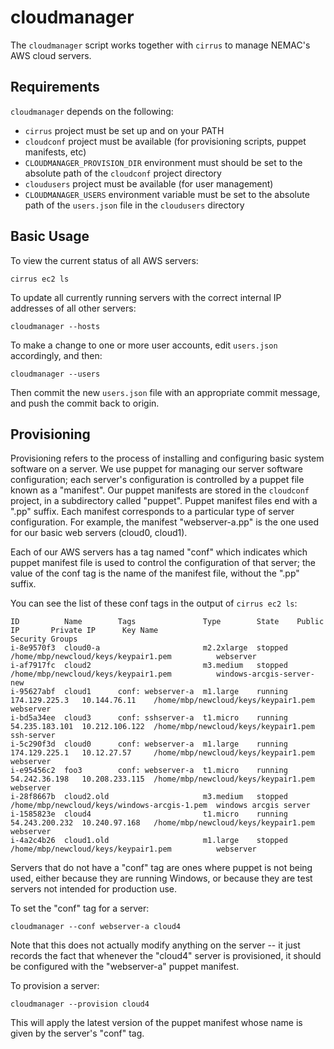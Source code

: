 cloudmanager
============

The `cloudmanager` script works together with `cirrus` to manage NEMAC's AWS cloud servers.

Requirements
------------

`cloudmanager` depends on the following:

* `cirrus` project must be set up and on your PATH
* `cloudconf` project must be available (for provisioning scripts, puppet manifests, etc)
* `CLOUDMANAGER_PROVISION_DIR` environment must should be set to the absolute path of
  the `cloudconf` project directory
* `cloudusers` project must be available (for user management)
* `CLOUDMANAGER_USERS` environment variable must be set to the absolute path of
  the `users.json` file in the `cloudusers` directory
  
Basic Usage
-----------

To view the current status of all AWS servers:

    cirrus ec2 ls

To update all currently running servers with the correct internal IP addresses of all
other servers:

    cloudmanager --hosts
    
To make a change to one or more user accounts, edit `users.json` accordingly, and then:

    cloudmanager --users
    
Then commit the new `users.json` file with an appropriate commit message, and push the
commit back to origin.

Provisioning
------------

Provisioning refers to the process of installing and configuring basic system software
on a server.  We use puppet for managing our server software configuration; each server's
configuration is controlled by a puppet file known as a "manifest".  Our puppet manifests
are stored in the `cloudconf` project, in a subdirectory called "puppet".  Puppet manifest
files end with a ".pp" suffix.  Each manifest corresponds to a particular type of server
configuration.  For example, the manifest "webserver-a.pp" is the one used for our basic
web servers (cloud0, cloud1).

Each of our AWS servers has a tag named "conf" which indicates which puppet manifest file
is used to control the configuration of that server; the value of the conf tag is the name
of the manifest file, without the ".pp" suffix.

You can see the list of these conf tags in the output of `cirrus ec2 ls`:

    ID          Name        Tags               Type        State    Public IP       Private IP      Key Name                                      Security Groups           
    i-8e9570f3  cloud0-a                       m2.2xlarge  stopped                                  /home/mbp/newcloud/keys/keypair1.pem          webserver                 
    i-af7917fc  cloud2                         m3.medium   stopped                                  /home/mbp/newcloud/keys/keypair1.pem          windows-arcgis-server-new 
    i-95627abf  cloud1      conf: webserver-a  m1.large    running  174.129.225.3   10.144.76.11    /home/mbp/newcloud/keys/keypair1.pem          webserver                 
    i-bd5a34ee  cloud3      conf: sshserver-a  t1.micro    running  54.235.183.101  10.212.106.122  /home/mbp/newcloud/keys/keypair1.pem          ssh-server                
    i-5c290f3d  cloud0      conf: webserver-a  m1.large    running  174.129.225.1   10.12.27.57     /home/mbp/newcloud/keys/keypair1.pem          webserver                 
    i-e95456c2  foo3        conf: webserver-a  t1.micro    running  54.242.36.198   10.208.233.115  /home/mbp/newcloud/keys/keypair1.pem          webserver                 
    i-28f8667b  cloud2.old                     m3.medium   stopped                                  /home/mbp/newcloud/keys/windows-arcgis-1.pem  windows arcgis server     
    i-1585823e  cloud4                         t1.micro    running  54.243.200.232  10.240.97.168   /home/mbp/newcloud/keys/keypair1.pem          webserver                 
    i-4a2c4b26  cloud1.old                     m1.large    stopped                                  /home/mbp/newcloud/keys/keypair1.pem          webserver                 

Servers that do not have a "conf" tag are ones where puppet is not being used, either
because they are running Windows, or because they are test servers not intended for 
production use.

To set the "conf" tag for a server:

    cloudmanager --conf webserver-a cloud4
    
Note that this does not actually modify anything on the server -- it just records the fact that
whenever the "cloud4" server is provisioned, it should be configured with the "webserver-a" puppet
manifest.

To provision a server:

    cloudmanager --provision cloud4

This will apply the latest version of the puppet manifest whose name is given by the server's
"conf" tag.
